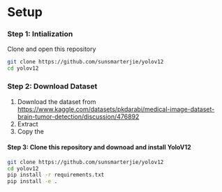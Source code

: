 # Setup


### Step 1: Intialization 

Clone and open this repository

```bash
git clone https://github.com/sunsmarterjie/yolov12
cd yolov12
```

### Step 2: Download Dataset

1. Download the dataset from https://www.kaggle.com/datasets/pkdarabi/medical-image-dataset-brain-tumor-detection/discussion/476892
2. Extract
3. Copy the 



#### Step 3: Clone this repository and downoad and install YoloV12

```bash
git clone https://github.com/sunsmarterjie/yolov12
cd yolov12
pip install -r requirements.txt
pip install -e .
```